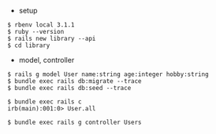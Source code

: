 
- setup 

```shell
$ rbenv local 3.1.1
$ ruby --version
$ rails new library --api
$ cd library
```

- model, controller

```shell
$ rails g model User name:string age:integer hobby:string
$ bundle exec rails db:migrate --trace
$ bundle exec rails db:seed --trace

$ bundle exec rails c
irb(main):001:0> User.all

$ bundle exec rails g controller Users
```
